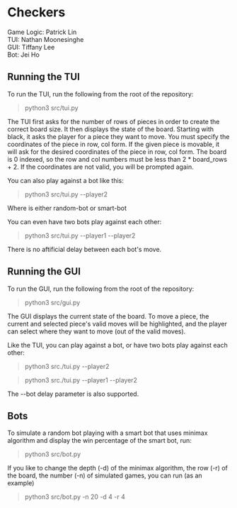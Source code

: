 # Checkers  
Game Logic: Patrick Lin  
TUI:  Nathan Moonesinghe  
GUI: Tiffany Lee  
Bot: Jei Ho

## Running the TUI  
To run the TUI, run the following from the root of the repository:

> python3 src/tui.py

The TUI first asks for the number of rows of pieces in order to create the 
correct board size. It then displays the state of the board. Starting with 
black, it asks the player for a piece they want to move. You must specify the
coordinates of the piece in row, col form. If the given piece is movable, 
it will ask for the desired coordinates of the piece in row, col form. 
The board is 0 indexed, so the row and col numbers must be less than 
2 * board_rows + 2. If the coordinates are not valid, you will be prompted
again. 

You can also play against a bot like this:

> python3 src/tui.py --player2 <bot>

Where <bot> is either random-bot or smart-bot

You can even have two bots play against each other:

> python3 src/tui.py --player1 <bot> --player2 <bot>

There is no aftificial delay between each bot's move.  


## Running the GUI  
To run the GUI, run the following from the root of the repository:

> python3 src/gui.py

The GUI displays the current state of the board. To move a piece, the current and selected piece's valid moves will be highlighted, and the player can select where they want to move (out of the valid moves).

Like the TUI, you can play against a bot, or have two bots play against each other:

> python3 src./tui.py --player2 <bot>

> python3 src./tui.py --player1 <bot> --player2 <bot>

The --bot delay <seconds> parameter is also supported.

## Bots  
To simulate a random bot playing with a smart bot that uses minimax algorithm and display the win percentage of the smart bot, run:

> python3 src/bot.py

If you like to change the depth (-d) of the minimax algorithm, the row (-r) of the board, the number (-n) of simulated games, you can run (as an example)

> python3 src/bot.py -n 20 -d 4 -r 4

